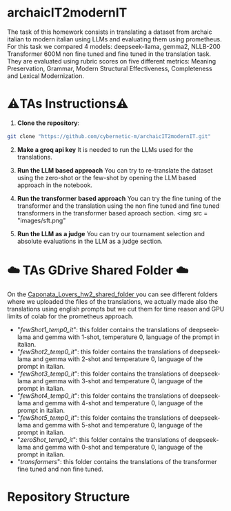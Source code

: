 # archaicIT2modernIT
The task of this homework consists in translating a dataset from archaic italian to modern italian using LLMs and evaluating them using prometheus. For this task we compared 4 models: deepseek-llama, gemma2, NLLB-200 Transformer 600M non fine tuned and fine tuned in the translation task.
They are evaluated using rubric scores on five different metrics: Meaning Preservation, Grammar, Modern Structural Effectiveness, Completeness and Lexical Modernization.

# ⚠️TAs Instructions⚠️

1. **Clone the repository**:  
 ```sh 
git clone "https://github.com/cybernetic-m/archaicIT2modernIT.git"
 ```

2. **Make a groq api key**
It is needed to run the LLMs used for the translations.

3. **Run the LLM based approach**
You can try to re-translate the dataset using the zero-shot or the few-shot by opening the LLM based approach in the notebook.

4. **Run the transformer based approach**
You can try the fine tuning of the transformer and the translation using the non fine tuned and fine tuned transformers in the transformer based aproach section.
<img src = "images/sft.png"</img>

6. **Run the LLM as a judge**
You can try our tournament selection and absolute evaluations in the LLM as a judge section.


# ☁️ TAs GDrive Shared Folder ☁️

On the [Caponata_Lovers_hw2_shared_folder ](https://drive.google.com/drive/folders/1an6QsdK0kBZE63KZJgOVvfnzcqpunQCD?usp=drive_link)  you can see different folders where we uploaded the files of the translations, we actually made also the translations using english prompts but we cut them for time reason and GPU limits of colab for the prometheus approach.
- "*fewShot1_temp0_it*": this folder contains the translations of deepseek-lama and gemma with 1-shot, temperature 0, language of the prompt in italian.
- "*fewShot2_temp0_it*": this folder contains the translations of deepseek-lama and gemma with 2-shot and temperature 0, language of the prompt in italian.
- "*fewShot3_temp0_it*": this folder contains the translations of deepseek-lama and gemma with 3-shot and temperature 0, language of the prompt in italian.
- "*fewShot4_temp0_it*": this folder contains the translations of deepseek-lama and gemma with 4-shot and temperature 0, language of the prompt in italian.
- "*fewShot5_temp0_it*": this folder contains the translations of deepseek-lama and gemma with 5-shot and temperature 0, language of the prompt in italian.
- "*zeroShot_temp0_it*": this folder contains the translations of deepseek-lama and gemma with 0-shot and temperature 0, language of the prompt in italian.
- "*transformers*": this folder contains the translations of the transformer fine tuned and non fine tuned.


# Repository Structure





